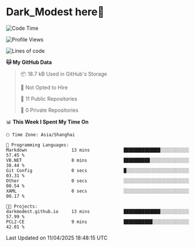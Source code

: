 # Dark_Modest here👋
<!--
<img align="left" src="https://github-readme-stats.vercel.app/api/top-langs/?username=DarkModest" height=255>
<img align="left" src="https://github-readme-stats.vercel.app/api?username=DarkModest&include_all_commits=true&count_private-true&custom_title=Dark_Modest'%20GitHub%20Stats&line_height=30&show_icons=true&hide_border=false&bg_color=ffffff&title_color=000000&icon_color=000000&text_color=463467"><br>
-->
<!--START_SECTION:waka-->
![Code Time](http://img.shields.io/badge/Code%20Time-207%20hrs%2051%20mins-blue)

![Profile Views](http://img.shields.io/badge/Profile%20Views-0-blue)

![Lines of code](https://img.shields.io/badge/From%20Hello%20World%20I%27ve%20Written-176.9%20thousand%20lines%20of%20code-blue)

**🐱 My GitHub Data** 

> 📦 18.7 kB Used in GitHub's Storage 
 > 
> 🚫 Not Opted to Hire
 > 
> 📜 11 Public Repositories 
 > 
> 🔑 0 Private Repositories 
 > 
📊 **This Week I Spent My Time On** 

```text
🕑︎ Time Zone: Asia/Shanghai

💬 Programming Languages: 
Markdown                 13 mins             ██████████████░░░░░░░░░░░   57.45 % 
VB.NET                   8 mins              ██████████░░░░░░░░░░░░░░░   38.44 % 
Git Config               0 secs              █░░░░░░░░░░░░░░░░░░░░░░░░   03.31 % 
Other                    0 secs              ░░░░░░░░░░░░░░░░░░░░░░░░░   00.54 % 
XAML                     0 secs              ░░░░░░░░░░░░░░░░░░░░░░░░░   00.17 % 

🐱‍💻 Projects: 
darkmodest.github.io     13 mins             ██████████████░░░░░░░░░░░   57.99 % 
PCL2-CE                  9 mins              ███████████░░░░░░░░░░░░░░   42.01 % 
```


 Last Updated on 11/04/2025 18:48:15 UTC
<!--END_SECTION:waka-->
